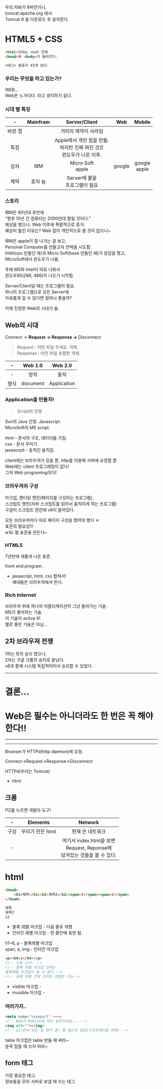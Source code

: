 우리 자바가 8버전이니,  
tomcat.apache.org 에서  
Tomcat 8 을 다운로드 후 설치한다.

# HTML5 + CSS

```html
<html>이라는 root 안에  
<head>와 <body>가 들어간다.

<태그> 종류가 43개 있다.
```

### 우리는 무엇을 하고 있는가?  
WEB...  
Web은 노가다다. 라고 생각하기 쉽다.

### 시대 별 특징
-|Mainfram|Server/Client|Web|Mobile
:-:|:-:|:-:|:-:|:-:
바뀐 점||거리의 제약이 사라짐
특징||Apple에서 개인 컴을 만듦.<br>하지만 진짜 퍼진 것은<br> 윈도우가 나온 이후.
강자|IBM|Micro Soft<br>apple|google|google<br>apple
제약|혼자 놈|Server에 붙을<br> 프로그램이 필요

### 스토리
IBM은 80년대 후반에  
"향후 10년 간 컴퓨터는 2000만대 팔릴 것이다."  
예상을 했으나, Web 이후에 폭발적으로 증가.  
예상이 틀린 이유는? Web 없이 개인적으로 쓸 것이 없으니~  

IBM은 apple이 잘 나가는 걸 보고,  
Personal Computer를 만들고자 컨텍을 시도함.  
Intel(cpu 만들던 애)과 Micro Soft(base 만들던 애)가 응답을 했고,  
MicroSoft에서 윈도우가 나옴.

후에 MS와 Intel이 따로 나와서  
윈도우95(286, 486)이 나오기 시작함.  

Server/Client일 때는 프로그램이 필요.  
하나의 프로그램으로 모든 Server에  
자유롭게 갈 수 있다면 얼마나 좋을까?  

이제 진정한 Web의 시대가 옴.  

## Web의 시대
Connect -> **Request -> Response ->** Disconnect

> Request : 어떤 파일 주세요. 객체.  
Respense : 어떤 파일 포함한 객체.

-|Web 1.0|Web 2.0
:-:|:-:|:-:
-|정적|동적
형식|document|Application

### Application을 만들자!
> Script의 전쟁 

Sun의 Java 진영. Javascript.  
MicroSoft의 MS script.

html - 문서의 구조, 데이터를 가짐.  
css - 문서 꾸미기.  
javascrpit - 동적인 움직임.

client에는 브라우져가 있을 뿐, http를 이용해 서버에 요청할 뿐.  
Web에는 client 프로그래밍이 없다!  
그저 Web programing이다!  

### 브라우져의 구성
마크업, 랜더링 엔진(페이지를 구성하는 프로그램), <br>스크립트 엔진(자바 스크립트를 읽어서 움직이게 하는 프로그램)<br>구글이 스크립트 엔진에 v8이 들어있다.  

모든 브라우져마다 따로 페이지 구성을 했어야 했다 ㅠ  
표준의 필요성!!!  
w3c 웹 표준을 만든다~

### HTML5
7년만에 새롭게 나온 표준.  

front end program.  
- javascript, html, css 합쳐서!  
얘네들은 브라우져에서 돈다.

### Rich Internet
브라우져 위에 하나의 어플리케이션이 그냥 돌아가는 기술.  
MS가 좋아하는 기술.  
이 기술이 activa X!  
별로 좋은 기술은 아님...  

## 2차 브라우져 전쟁
1차는 IE의 승리 였으나,  
2차는 구글 크롬의 승리로 끝났다.  
v8과 함께 시스템 독립적이어서 승리할 수 있었다.  


***
# 결론...  
# Web은 필수는 아니더라도 한 번은 꼭 해야한다!!
***
***

Browser가 HTTPd(http daemon)에 요청.

Connect->Request->Response->Disconnect

HTTPd(우리는 Tomcat)
- html

## 크롬
f12를 누르면 개발자 도구!

-|Elements|Network
:-:|:-:|:-:
구성|우리가 만든 html|현재 쓴 네트워크
-||여기서 index.html을 보면<br>Request, Reponse에<br>담겨있는 것들을 볼 수 있다.

# html
```html
<head>
    <h1>제목</h1><h2>제목2</h2><span>1</span><span>2</span>
</head>
```
```html
제목
제목2
12
```
 - 블록 레벨 마크업 - 다음 줄로 개행
 - 인라인 레벨 마크업 - 한 줄안에 표현 됨.

h1~6, p - 블록레벨 마크업  
span, a, img - 인라인 마크업  

```html
<p><h4>1</h4></p>
<!-- 오류 난다~ -->
<!-- 블록 레벨 마크업 안에는
블록레벨 마크업이 올 수 없다.-->
<!-- 블록 레벨 안에 인라인 레벨만 가능-->
```
 - visible 마크업 - 
 - invisible 마크업 - 


### 여러가지..
```html
<meta name="viewport" ~~~>
<!-- Web과 Mobile에 따라 달라지게끔... -->
<img alt=""></img>
<!-- alt안에 있는 걸 읽어 줌! 웹 접근성 업업(시각장애인을 위해) -->
```

table 마크업은 table 만들 때 써라~  
윤곽 잡을 때 쓰지 마라~

## form 태그
가장 중요한 태그.  
정보들을 모아 서버로 보낼 때 쓰는 태그.











